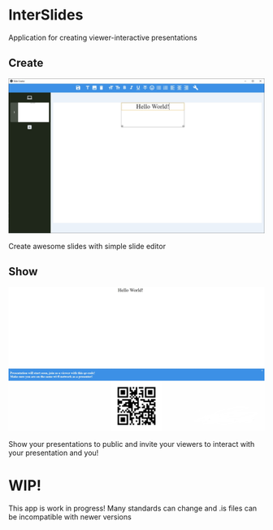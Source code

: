 # InterSlides
Application for creating viewer-interactive presentations

## Create

![Editor](./images/editor.jpg)

Create awesome slides with simple slide editor

## Show

![Presentation](./images/presentation.jpg)

Show your presentations to public and invite your viewers to interact with your presentation and you!

# WIP!

This app is work in progress! Many standards can change and .is files can be incompatible with newer versions
